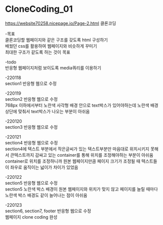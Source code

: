 # CloneCoding_01

https://website70258.nicepage.io/Page-2.html
클론코딩

-목표<br>
클론코딩할 웹페이지와 같은 구조를 갖도록 html 구성하기<br>
배웠던 css를 활용하여 웹페이지와 비슷하게 꾸미기<br>
최대한 구조가 같도록 하는 것이 목표<br>

-todo<br>
반응형 웹페이지처럼 보이도록 media쿼리를 이용하기

-220118<br>
section1 반응형 웹으로 수정

-220119<br>
section2 반응형 웹으로 수정<br>
768px 이하에서부터 노란색 사각형 배경 안으로 text박스가 있어야하는데 노란색 배경 상단에 맞춰서 text박스가 나오는 부분이 아쉬움

-220120<br>
section3 반응형 웹으로 수정

-220121<br>
section4 반응형 웹으로 수정<br>
section4에 텍스트 부분에서 작은글씨가 있는 텍스트부분만 마음대로 위치시키지 못해서 큰텍스트까지 감싸고 있는 container를 통해 위치를 조정해야하는 부분이 아쉬움<br>
container로 위치를 조정하니까 원본 웹페이지만큼 페이지 크기가 조정될 때 텍스트들이 좌우로 움직이는 넓이가 차이가 있었음

-220122<br>
section5 반응형 웹으로 수정<br>
section5 노란색 박스 배경이 원본 웹페이지와 위치가 맞지 않고 페이지를 늘릴 때마다 노란색 박스 배경도 같이 늘어나는 점이 아쉬움

-220123<br>
section6, section7, footer 반응형 웹으로 수정<br>
웹페이지 clone coding 완성